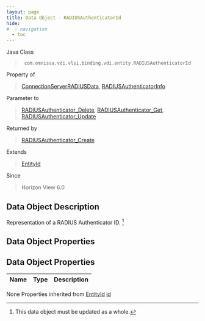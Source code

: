 ```yaml
---
layout: page
title: Data Object - RADIUSAuthenticatorId
hide:
#  - navigation
  - toc
---
```








Java Class
> ` com.omnissa.vdi.vlsi.binding.vdi.entity.RADIUSAuthenticatorId`

Property of
> [ConnectionServerRADIUSData](vdi.infrastructure.ConnectionServer.RADIUSData.md#field_detail), [RADIUSAuthenticatorInfo](vdi.infrastructure.RADIUSAuthenticator.RADIUSAuthenticatorInfo.md#field_detail)

Parameter to
> [RADIUSAuthenticator_Delete](vdi.infrastructure.RADIUSAuthenticator.md#delete), [RADIUSAuthenticator_Get](vdi.infrastructure.RADIUSAuthenticator.md#get), [RADIUSAuthenticator_Update](vdi.infrastructure.RADIUSAuthenticator.md#update)

Returned by
> [RADIUSAuthenticator_Create](vdi.infrastructure.RADIUSAuthenticator.md#create)

Extends
> [EntityId](vdi.EntityId.md)

Since
> Horizon View 6.0


## Data Object Description

Representation of a RADIUS Authenticator ID.
 [^167]



## Data Object Properties

## Data Object Properties

 Name | Type | Description
:---|:---:|:---
None
Properties inherited from [EntityId](vdi.EntityId.md)
[id](vdi.EntityId.md#id)


 


[^167]: This data object must be updated as a whole.
